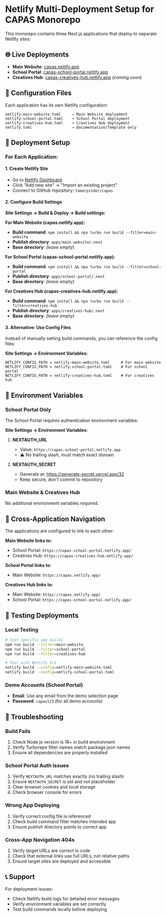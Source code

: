 # Netlify Multi-Deployment Setup for CAPAS Monorepo

This monorepo contains three Next.js applications that deploy to separate Netlify sites:

## 🌐 Live Deployments

- **Main Website**: [capas.netlify.app](https://capas.netlify.app)
- **School Portal**: [capas-school-portal.netlify.app](https://capas-school-portal.netlify.app)  
- **Creatives Hub**: [capas-creatives-hub.netlify.app](https://capas-creatives-hub.netlify.app) *(coming soon)*

## 📁 Configuration Files

Each application has its own Netlify configuration:

```
netlify-main-website.toml     → Main Website deployment
netlify-school-portal.toml    → School Portal deployment  
netlify-creatives-hub.toml    → Creatives Hub deployment
netlify.toml                  → Documentation/Template only
```

## 🚀 Deployment Setup

### For Each Application:

#### 1. Create Netlify Site
- Go to [Netlify Dashboard](https://app.netlify.com)
- Click "Add new site" → "Import an existing project"
- Connect to GitHub repository: `tamarpinder/capas`

#### 2. Configure Build Settings
**Site Settings → Build & Deploy → Build settings:**

**For Main Website (capas.netlify.app):**
- **Build command**: `npm install && npx turbo run build --filter=main-website`
- **Publish directory**: `apps/main-website/.next`
- **Base directory**: *(leave empty)*

**For School Portal (capas-school-portal.netlify.app):**
- **Build command**: `npm install && npx turbo run build --filter=school-portal`  
- **Publish directory**: `apps/school-portal/.next`
- **Base directory**: *(leave empty)*

**For Creatives Hub (capas-creatives-hub.netlify.app):**
- **Build command**: `npm install && npx turbo run build --filter=creatives-hub`
- **Publish directory**: `apps/creatives-hub/.next`  
- **Base directory**: *(leave empty)*

#### 3. Alternative: Use Config Files
Instead of manually setting build commands, you can reference the config files:

**Site Settings → Environment Variables:**
```
NETLIFY_CONFIG_PATH = netlify-main-website.toml     # For main website
NETLIFY_CONFIG_PATH = netlify-school-portal.toml    # For school portal
NETLIFY_CONFIG_PATH = netlify-creatives-hub.toml    # For creatives hub
```

## 🔐 Environment Variables

### School Portal Only
The School Portal requires authentication environment variables:

**Site Settings → Environment Variables:**

1. **NEXTAUTH_URL**
   - Value: `https://capas-school-portal.netlify.app`
   - ⚠️ No trailing slash, must match exact domain

2. **NEXTAUTH_SECRET**
   - Generate at: https://generate-secret.vercel.app/32
   - Keep secure, don't commit to repository

### Main Website & Creatives Hub
No additional environment variables required.

## 🔗 Cross-Application Navigation

The applications are configured to link to each other:

**Main Website links to:**
- School Portal: `https://capas-school-portal.netlify.app/`
- Creatives Hub: `https://capas-creatives-hub.netlify.app/`

**School Portal links to:**
- Main Website: `https://capas.netlify.app/`

**Creatives Hub links to:**
- Main Website: `https://capas.netlify.app/`
- School Portal: `https://capas-school-portal.netlify.app/`

## 🧪 Testing Deployments

### Local Testing
```bash
# Test specific app builds
npm run build --filter=main-website
npm run build --filter=school-portal  
npm run build --filter=creatives-hub

# Test with Netlify CLI
netlify build --config=netlify-main-website.toml
netlify build --config=netlify-school-portal.toml
```

### Demo Accounts (School Portal)
- **Email**: Use any email from the demo selection page
- **Password**: `capas123` (for all demo accounts)

## 🚨 Troubleshooting

### Build Fails
1. Check Node.js version is 18+ in build environment
2. Verify Turborepo filter names match package.json names
3. Ensure all dependencies are properly installed

### School Portal Auth Issues
1. Verify `NEXTAUTH_URL` matches exactly (no trailing slash)
2. Ensure `NEXTAUTH_SECRET` is set and not placeholder
3. Clear browser cookies and local storage
4. Check browser console for errors

### Wrong App Deploying
1. Verify correct config file is referenced
2. Check build command filter matches intended app
3. Ensure publish directory points to correct app

### Cross-App Navigation 404s
1. Verify target URLs are correct in code
2. Check that external links use full URLs, not relative paths
3. Ensure target sites are deployed and accessible

## 📞 Support

For deployment issues:
- Check Netlify build logs for detailed error messages
- Verify environment variables are set correctly
- Test build commands locally before deploying